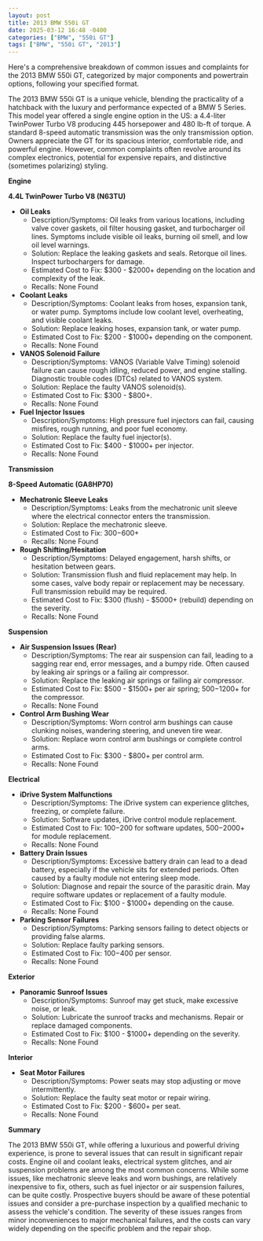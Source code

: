 ```yaml
---
layout: post
title: 2013 BMW 550i GT
date: 2025-03-12 16:48 -0400
categories: ["BMW", "550i GT"]
tags: ["BMW", "550i GT", "2013"]
---
```

Here's a comprehensive breakdown of common issues and complaints for the 2013 BMW 550i GT, categorized by major components and powertrain options, following your specified format.

The 2013 BMW 550i GT is a unique vehicle, blending the practicality of a hatchback with the luxury and performance expected of a BMW 5 Series. This model year offered a single engine option in the US: a 4.4-liter TwinPower Turbo V8 producing 445 horsepower and 480 lb-ft of torque. A standard 8-speed automatic transmission was the only transmission option. Owners appreciate the GT for its spacious interior, comfortable ride, and powerful engine. However, common complaints often revolve around its complex electronics, potential for expensive repairs, and distinctive (sometimes polarizing) styling.

**Engine**

**4.4L TwinPower Turbo V8 (N63TU)**

*   **Oil Leaks**
    *   Description/Symptoms: Oil leaks from various locations, including valve cover gaskets, oil filter housing gasket, and turbocharger oil lines. Symptoms include visible oil leaks, burning oil smell, and low oil level warnings.
    *   Solution: Replace the leaking gaskets and seals. Retorque oil lines. Inspect turbochargers for damage.
    *   Estimated Cost to Fix: $300 - $2000+ depending on the location and complexity of the leak.
    *   Recalls: None Found
*   **Coolant Leaks**
    *   Description/Symptoms: Coolant leaks from hoses, expansion tank, or water pump. Symptoms include low coolant level, overheating, and visible coolant leaks.
    *   Solution: Replace leaking hoses, expansion tank, or water pump.
    *   Estimated Cost to Fix: $200 - $1000+ depending on the component.
    *   Recalls: None Found
*   **VANOS Solenoid Failure**
    *   Description/Symptoms: VANOS (Variable Valve Timing) solenoid failure can cause rough idling, reduced power, and engine stalling. Diagnostic trouble codes (DTCs) related to VANOS system.
    *   Solution: Replace the faulty VANOS solenoid(s).
    *   Estimated Cost to Fix: $300 - $800+.
    *   Recalls: None Found
*   **Fuel Injector Issues**
    *   Description/Symptoms: High pressure fuel injectors can fail, causing misfires, rough running, and poor fuel economy.
    *   Solution: Replace the faulty fuel injector(s).
    *   Estimated Cost to Fix: $400 - $1000+ per injector.
    *   Recalls: None Found

**Transmission**

**8-Speed Automatic (GA8HP70)**

*   **Mechatronic Sleeve Leaks**
    *   Description/Symptoms: Leaks from the mechatronic unit sleeve where the electrical connector enters the transmission.
    *   Solution: Replace the mechatronic sleeve.
    *   Estimated Cost to Fix: $300-$600+
    *   Recalls: None Found
*   **Rough Shifting/Hesitation**
    *   Description/Symptoms: Delayed engagement, harsh shifts, or hesitation between gears.
    *   Solution: Transmission flush and fluid replacement may help. In some cases, valve body repair or replacement may be necessary. Full transmission rebuild may be required.
    *   Estimated Cost to Fix: $300 (flush) - $5000+ (rebuild) depending on the severity.
    *   Recalls: None Found

**Suspension**

*   **Air Suspension Issues (Rear)**
    *   Description/Symptoms: The rear air suspension can fail, leading to a sagging rear end, error messages, and a bumpy ride. Often caused by leaking air springs or a failing air compressor.
    *   Solution: Replace the leaking air springs or failing air compressor.
    *   Estimated Cost to Fix: $500 - $1500+ per air spring; $500-$1200+ for the compressor.
    *   Recalls: None Found
*   **Control Arm Bushing Wear**
    *   Description/Symptoms: Worn control arm bushings can cause clunking noises, wandering steering, and uneven tire wear.
    *   Solution: Replace worn control arm bushings or complete control arms.
    *   Estimated Cost to Fix: $300 - $800+ per control arm.
    *   Recalls: None Found

**Electrical**

*   **iDrive System Malfunctions**
    *   Description/Symptoms: The iDrive system can experience glitches, freezing, or complete failure.
    *   Solution: Software updates, iDrive control module replacement.
    *   Estimated Cost to Fix: $100-$200 for software updates, $500-$2000+ for module replacement.
    *   Recalls: None Found
*   **Battery Drain Issues**
    *   Description/Symptoms: Excessive battery drain can lead to a dead battery, especially if the vehicle sits for extended periods. Often caused by a faulty module not entering sleep mode.
    *   Solution: Diagnose and repair the source of the parasitic drain. May require software updates or replacement of a faulty module.
    *   Estimated Cost to Fix: $100 - $1000+ depending on the cause.
    *   Recalls: None Found
*   **Parking Sensor Failures**
    *   Description/Symptoms: Parking sensors failing to detect objects or providing false alarms.
    *   Solution: Replace faulty parking sensors.
    *   Estimated Cost to Fix: $100-$400 per sensor.
    *   Recalls: None Found

**Exterior**

*   **Panoramic Sunroof Issues**
    *   Description/Symptoms: Sunroof may get stuck, make excessive noise, or leak.
    *   Solution: Lubricate the sunroof tracks and mechanisms. Repair or replace damaged components.
    *   Estimated Cost to Fix: $100 - $1000+ depending on the severity.
    *   Recalls: None Found

**Interior**

*   **Seat Motor Failures**
    *   Description/Symptoms: Power seats may stop adjusting or move intermittently.
    *   Solution: Replace the faulty seat motor or repair wiring.
    *   Estimated Cost to Fix: $200 - $600+ per seat.
    *   Recalls: None Found

**Summary**

The 2013 BMW 550i GT, while offering a luxurious and powerful driving experience, is prone to several issues that can result in significant repair costs. Engine oil and coolant leaks, electrical system glitches, and air suspension problems are among the most common concerns. While some issues, like mechatronic sleeve leaks and worn bushings, are relatively inexpensive to fix, others, such as fuel injector or air suspension failures, can be quite costly. Prospective buyers should be aware of these potential issues and consider a pre-purchase inspection by a qualified mechanic to assess the vehicle's condition. The severity of these issues ranges from minor inconveniences to major mechanical failures, and the costs can vary widely depending on the specific problem and the repair shop.

